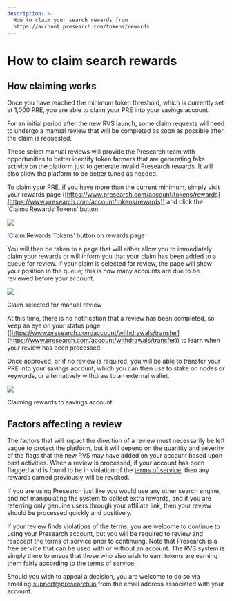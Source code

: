 ```yaml
---
description: >-
  How to claim your search rewards from
  https://account.presearch.com/tokens/rewards
---
```


# How to claim search rewards

## **How claiming works** <a href="#a961" id="a961"></a>

Once you have reached the minimum token threshold, which is currently set at 1,000 PRE, you are able to claim your PRE into your savings account.

For an initial period after the new RVS launch, some claim requests will need to undergo a manual review that will be completed as soon as possible after the claim is requested.

These select manual reviews will provide the Presearch team with opportunities to better identify token farmers that are generating fake activity on the platform just to generate invalid Presearch rewards. It will also allow the platform to be better tuned as needed.

To claim your PRE, if you have more than the current minimum, simply visit your rewards page ([https://www.presearch.com/account/tokens/rewards](https://www.presearch.com/account/tokens/rewards)) and click the ‘Claims Rewards Tokens’ button.

![](https://miro.medium.com/max/1400/1\*Srdhpdc9QB6WnVKqqaPaVQ.png)

‘Claim Rewards Tokens’ button on rewards page

You will then be taken to a page that will either allow you to immediately claim your rewards or will inform you that your claim has been added to a queue for review. If your claim is selected for review, the page will show your position in the queue; this is how many accounts are due to be reviewed before your account.

![](https://miro.medium.com/max/1400/1\*DPLdAbLlHKGihzH3I7luIQ.png)

Claim selected for manual review

At this time, there is no notification that a review has been completed, so keep an eye on your status page ([https://www.presearch.com/account/withdrawals/transfer](https://www.presearch.com/account/withdrawals/transfer)) to learn when your review has been processed.

Once approved, or if no review is required, you will be able to transfer your PRE into your savings account, which you can then use to stake on nodes or keywords, or alternatively withdraw to an external wallet.

![](https://miro.medium.com/max/1400/1\*QM2GGAro1dduA0d61ti7tw.png)

Claiming rewards to savings account

## Factors affecting a review <a href="#63f0" id="63f0"></a>

The factors that will impact the direction of a review must necessarily be left vague to protect the platform, but it will depend on the quantity and severity of the flags that the new RVS may have added on your account based upon past activities. When a review is processed, if your account has been flagged and is found to be in violation of the [terms of service](https://presearch.org/terms), then any rewards earned previously will be revoked.

If you are using Presearch just like you would use any other search engine, and not manipulating the system to collect extra rewards, and if you are referring only genuine users through your affiliate link, then your review should be processed quickly and positively.

If your review finds violations of the terms, you are welcome to continue to using your Presearch account, but you will be required to review and reaccept the terms of service prior to continuing. Note that Presearch is a free service that can be used with or without an account. The RVS system is simply there to ensue that those who also wish to earn tokens are earning them fairly according to the terms of service.

Should you wish to appeal a decision, you are welcome to do so via emailing support@presearch.io from the email address associated with your account.

